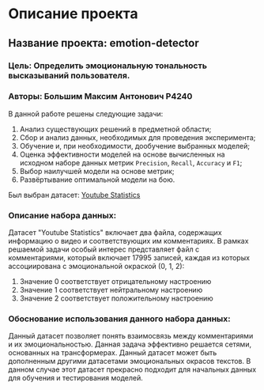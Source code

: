# Описание проекта
## Название проекта: emotion-detector
### Цель: Определить эмоциональную тональность высказываний пользователя.
### Авторы: Большим Максим Антонович P4240

В данной работе решены следующие задачи:
1. Анализ существующих решений в предметной области;
2. Сбор и анализ данных, необходимых для проведения эксперимента;
3. Обучение и, при необходимости, дообучение выбранных моделей;
4. Оценка эффективности моделей на основе вычисленных на исходном наборе данных метрик 
`Precision`, `Recall`, `Accuracy` и `F1`;
5. Выбор наилучшей модели на основе метрик;
6. Развёртывание оптимальной модели на бою.

Был выбран датасет: [Youtube Statistics](https://www.kaggle.com/datasets/advaypatil/youtube-statistics)  

### Описание набора данных:
Датасет "Youtube Statistics" включает два файла, содержащих информацию о видео 
и соответствующих им комментариях. В рамках решаемой задачи особый интерес представляет 
файл с комментариями, который включает 17995 записей, каждая из которых ассоциирована 
с эмоциональной окраской (0, 1, 2):
1. Значение 0 соответствует отрицательному настроению 
2. Значение 1 соответствует нейтральному настроению
3. Значение 2 соответствует положительному настроению

### Обоснование использования данного набора данных:
Данный датасет позволяет понять взаимосвязь между комментариями и их эмоциональностью.
Данная задача эффективно решается сетями, основанных на трансформерах. Данный датасет
может быть дополненным другими датасетами эмоциональных окрасов текстов. В данном случае
этот датасет прекрасно подходит для начальных данных для обучения и тестирования моделей.

